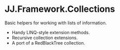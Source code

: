 ﻿# JJ.Framework.Collections

Basic helpers for working with lists of information.

* Handy LINQ-style extension methods.
* Recursive collection extensions.
* A port of a RedBlackTree collection.